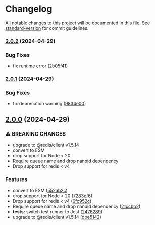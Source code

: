 # Changelog

All notable changes to this project will be documented in this file. See [standard-version](https://github.com/conventional-changelog/standard-version) for commit guidelines.

### [2.0.2](https://github.com/compwright/batching-queue/compare/v2.0.1...v2.0.2) (2024-04-29)


### Bug Fixes

* fix runtime error ([2b05f41](https://github.com/compwright/batching-queue/commit/2b05f41984596224772b24f1f54d1100b4e5c931))

### [2.0.1](https://github.com/compwright/batching-queue/compare/v2.0.0...v2.0.1) (2024-04-29)


### Bug Fixes

* fix deprecation warning ([9834e00](https://github.com/compwright/batching-queue/commit/9834e00cd548bb6598676da665dffd8254296ab1))

## [2.0.0](https://github.com/compwright/batching-queue/compare/v1.1.0...v2.0.0) (2024-04-29)


### ⚠ BREAKING CHANGES

* upgrade to @redis/client v1.5.14
* convert to ESM
* drop support for Node < 20
* Require queue name and drop nanoid dependency
* Drop support for redis < v4

### Features

* convert to ESM ([552ab2c](https://github.com/compwright/batching-queue/commit/552ab2c2ad72d9a8b5678e8e5548124f58243bb3))
* drop support for Node < 20 ([7283ef6](https://github.com/compwright/batching-queue/commit/7283ef6a87550464f654b33e593ee116dfa9ce91))
* Drop support for redis < v4 ([6fc952c](https://github.com/compwright/batching-queue/commit/6fc952c9b5ebb32bd80bc63813bade40ac4480fb))
* Require queue name and drop nanoid dependency ([21ccbb2](https://github.com/compwright/batching-queue/commit/21ccbb25e8ef2be4265e404de8c41e382344075d))
* **tests:** switch test runner to Jest ([2476289](https://github.com/compwright/batching-queue/commit/24762897b2982243368c05cd58582970bf37ace7))
* upgrade to @redis/client v1.5.14 ([dbe5142](https://github.com/compwright/batching-queue/commit/dbe5142bcbfba414912106cf2c181749cff0a6c5))
